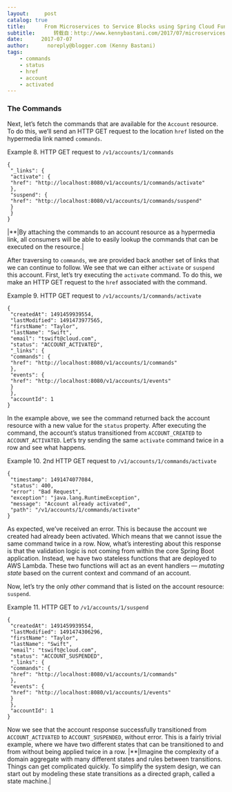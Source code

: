 ```yaml
---
layout:     post
catalog: true
title:      From Microservices to Service Blocks using Spring Cloud Function and AWS Lambda
subtitle:      转载自：http://www.kennybastani.com/2017/07/microservices-to-service-blocks-spring-cloud-function-aws-lambda.html
date:      2017-07-07
author:      noreply@blogger.com (Kenny Bastani)
tags:
    - commands
    - status
    - href
    - account
    - activated
---
```


### The Commands

Next, let’s fetch the commands that are available for the `Account` resource. To do this, we’ll send an HTTP GET request to the location `href` listed on the hypermedia link named `commands`.

Example 8. HTTP GET request to `/v1/accounts/1/commands`

```
{
 "_links": {
 "activate": {
 "href": "http://localhost:8080/v1/accounts/1/commands/activate"
 },
 "suspend": {
 "href": "http://localhost:8080/v1/accounts/1/commands/suspend"
 }
 }
}
```
|**|By attaching the commands to an account resource as a hypermedia link, all consumers will be able to easily lookup the commands that can be executed on the resource.|

After traversing to `commands`, we are provided back another set of links that we can continue to follow. We see that we can either `activate` or `suspend` this account. First, let’s try executing the `activate` command. To do this, we make an HTTP GET request to the `href` associated with the command.

Example 9. HTTP GET request to `/v1/accounts/1/commands/activate`

```
{
 "createdAt": 1491459939554,
 "lastModified": 1491473977565,
 "firstName": "Taylor",
 "lastName": "Swift",
 "email": "tswift@cloud.com",
 "status": "ACCOUNT_ACTIVATED",
 "_links": {
 "commands": {
 "href": "http://localhost:8080/v1/accounts/1/commands"
 },
 "events": {
 "href": "http://localhost:8080/v1/accounts/1/events"
 }
 },
 "accountId": 1
}
```

In the example above, we see the command returned back the account resource with a new value for the `status` property. After executing the command, the account’s status transitioned from `ACCOUNT_CREATED` to `ACCOUNT_ACTIVATED`. Let’s try sending the same `activate` command twice in a row and see what happens.

Example 10. 2nd HTTP GET request to `/v1/accounts/1/commands/activate`

```
{
 "timestamp": 1491474077084,
 "status": 400,
 "error": "Bad Request",
 "exception": "java.lang.RuntimeException",
 "message": "Account already activated",
 "path": "/v1/accounts/1/commands/activate"
}
```

As expected, we’ve received an error. This is because the account we created had already been activated. Which means that we cannot issue the same command twice in a row. Now, what’s interesting about this response is that the validation logic is not coming from within the core Spring Boot application. Instead, we have two stateless functions that are deployed to AWS Lambda. These two functions will act as an event handlers — *mutating state* based on the current context and command of an account.

Now, let’s try the only *other* command that is listed on the account resource: `suspend`.

Example 11. HTTP GET to `/v1/accounts/1/suspend`

```
{
 "createdAt": 1491459939554,
 "lastModified": 1491474306296,
 "firstName": "Taylor",
 "lastName": "Swift",
 "email": "tswift@cloud.com",
 "status": "ACCOUNT_SUSPENDED",
 "_links": {
 "commands": {
 "href": "http://localhost:8080/v1/accounts/1/commands"
 },
 "events": {
 "href": "http://localhost:8080/v1/accounts/1/events"
 }
 },
 "accountId": 1
}
```

Now we see that the account response successfully transitioned from `ACCOUNT_ACTIVATED` to `ACCOUNT_SUSPENDED`, without error. This is a fairly trivial example, where we have two different states that can be transitioned to and from without being applied twice in a row.
|**|Imagine the complexity of a domain aggregate with many different states and rules between transitions. Things can get complicated quickly. To simplify the system design, we can start out by modeling these state transitions as a directed graph, called a state machine.|
